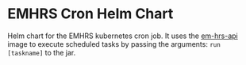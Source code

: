 # EMHRS Cron Helm Chart

Helm chart for the EMHRS kubernetes cron job. It uses the [em-hrs-api](https://github.com/hmcts/em-hrs-api) image to execute scheduled tasks by passing the arguments: `run [taskname]` to the jar.
